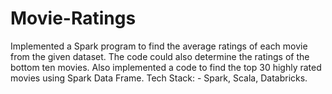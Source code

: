# Movie-Ratings
Implemented a Spark program to find the average ratings of each movie from the given dataset. 
The code could also determine the ratings of the bottom ten movies.
Also implemented a code to find the top 30 highly rated movies using Spark Data Frame.
Tech Stack: - Spark, Scala, Databricks.
